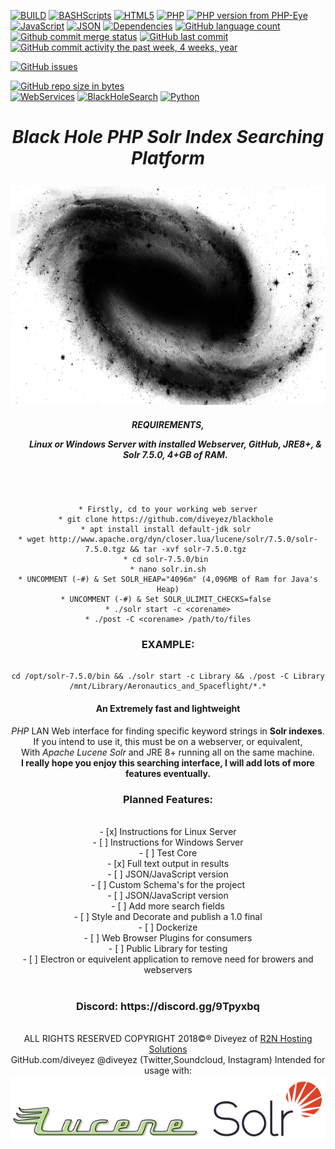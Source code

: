 [![BUILD](https://img.shields.io/badge/BUILD-0.1.5.8--breaker19-green.svg)](https://github.com/diveyez/blackhole)
[![BASHScripts](https://img.shields.io/badge/BASH-Shell%20Scripts-blue.svg)](https:github.com/diveyez)
[![HTML5](https://img.shields.io/badge/HTML-5-green.svg)](https://github.com/diveyez)
[![PHP](https://img.shields.io/packagist/php-v/symfony/symfony.svg)](https://github.com/diveyez/blackhole)
[![PHP version from PHP-Eye](https://img.shields.io/php-eye/symfony/symfony.svg?style=popout)](https://github.com/diveyez/blackhole)
[![JavaScript](https://img.shields.io/badge/JavaScript-Coming%20Soon-grey.svg)](https://github.com/diveyez)
[![JSON](https://img.shields.io/badge/JSON-Coming%20Soon-grey.svg?style=flat-rounded)](https://github.com/diveyez)
[![Dependencies](https://img.shields.io/badge/DEPENDENCIES-See%20List%20Below-orange.svg)](https://github.com/diveyez/blackhole/blob/master/README.md#requirementslinux-or-windows-server-with-installed-webserver-github-jre8--solr-750-4gb-of-ram)
[![GitHub language count](https://img.shields.io/github/languages/count/badges/shields.svg?style=popout)](https://github.com/diveyez/blackhole)
[![Github commit merge status](https://img.shields.io/github/commit-status/badges/shields/master/5d4ab86b1b5ddfb3c4a70a70bd19932c52603b8c.svg?style=popout)](https://github.com/diveyez/blackhole)
[![GitHub last commit](https://img.shields.io/github/last-commit/google/skia.svg?style=popout)](https://github.com/diveyez)
[![GitHub commit activity the past week, 4 weeks, year](https://img.shields.io/github/commit-activity/y/eslint/eslint.svg?style=popout)](https://github.com/diveyez)

[![GitHub issues](https://img.shields.io/github/issues/badges/shields.svg)](https://github.com/diveyez/blackhole)

[![GitHub repo size in bytes](https://img.shields.io/github/repo-size/badges/shields.svg?style=popout)](https://github.com/diveyez/blackhole)</br>
[![WebServices](https://img.shields.io/website-up-down-green-red/http/shields.io.svg?label=R2NHosting.com)](https://r2nhosting.com)
[![BlackHoleSearch](https://img.shields.io/badge/BLACK%20HOLE%20SEARCH-active-green.svg?style=flat-rounded)](https://r2nhosting.com)
[![Python](https://img.shields.io/badge/Python-3.5%2B-red.svg)](https://github.com/diveyez)



<html><center>
                               <h1><i>Black Hole PHP Solr Index Searching Platform</i></p></h1>
                        <img src="images/blackhole.png" height="350" width="800"></img></br>

<h5>REQUIREMENTS,
<ul>Linux or Windows Server with installed Webserver, GitHub, JRE8+, & Solr 7.5.0, 4+GB of RAM.</ul></h5></br>

```

* Firstly, cd to your working web server
* git clone https://github.com/diveyez/blackhole 
* apt install install default-jdk solr 
* wget http://www.apache.org/dyn/closer.lua/lucene/solr/7.5.0/solr-7.5.0.tgz && tar -xvf solr-7.5.0.tgz 
* cd solr-7.5.0/bin 
* nano solr.in.sh
* UNCOMMENT (-#) & Set SOLR_HEAP="4096m" (4,096MB of Ram for Java's Heap)
* UNCOMMENT (-#) & Set SOLR_ULIMIT_CHECKS=false 
* ./solr start -c <corename>
* ./post -C <corename> /path/to/files

```
<h3>EXAMPLE:</h3>

```

cd /opt/solr-7.5.0/bin && ./solr start -c Library && ./post -C Library /mnt/Library/Aeronautics_and_Spaceflight/*.*

```

<h4>An Extremely fast and lightweight</h4> <i>PHP</i> LAN Web interface for finding specific keyword strings in <b>Solr indexes</b>.</br>
If you intend to use it, this must be on a webserver, or equivalent,</br>
With <i>Apache Lucene Solr</i> and JRE 8+ running all on the same machine.</br>
<b>I really hope you enjoy this searching interface, I will add lots of more features eventually.</b></br>

<h3><b>Planned Features:</b></h3></br>
        - [x] Instructions for Linux Server</br>
        - [ ] Instructions for Windows Server</br>
        - [ ] Test Core</br>
        - [x] Full text output in results</br>
        - [ ] JSON/JavaScript version</br>
        - [ ] Custom Schema's for the project</br>
        - [ ] JSON/JavaScript version</br> 
        - [ ] Add more search fields</br>
        - [ ] Style and Decorate and publish a 1.0 final</br>
        - [ ] Dockerize</br>
        - [ ] Web Browser Plugins for consumers</br>
        - [ ] Public Library for testing</br>
        - [ ] Electron or equivelent application to remove need for browers and webservers</br>
   </br>

<h3>Discord: https://discord.gg/9Tpyxbq</h3></br>
ALL RIGHTS RESERVED COPYRIGHT 2018©® Diveyez of <a href="https://r2nhosting.com/">R2N Hosting Solutions</a></br></html>
<html>GitHub.com/diveyez @diveyez (Twitter,Soundcloud, Instagram)
Intended for usage with:</br>
        <a href="lucene.apache.org/solr"><img src="images/solr.png" /></img></a></br>
</html>


